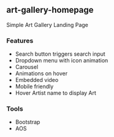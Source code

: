 ## art-gallery-homepage

Simple Art Gallery Landing Page

### Features 

- Search button triggers search input
- Dropdown menu with icon animation
- Carousel
- Animations on hover
- Embedded video
- Mobile friendly
- Hover Artist name to display Art

### Tools
- Bootstrap
- AOS
